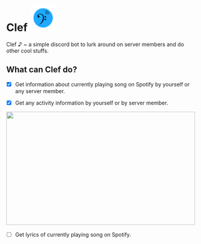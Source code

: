 # Clef <img src="resources/Clef Logo.png" width="69" height="69"/>

 Clef ♪ ~ a simple discord bot to lurk around on server members and do other cool stuffs.

## What can Clef do?

- [x] Get information about currently playing song on Spotify by yourself or any server member.

- [x] Get any activity information by yourself or by server member.

<img src="resources/Clef - Activity Command.gif" width="500" height="300"/>

- [ ] Get lyrics of currently playing song on Spotify.
